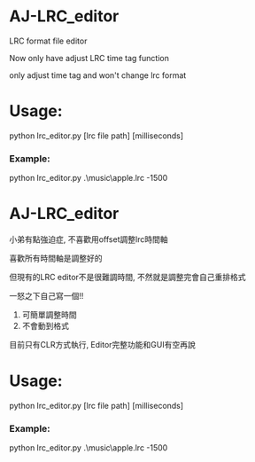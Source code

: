 # AJ-LRC_editor
LRC format file editor

Now only have adjust LRC time tag function

only adjust time tag and won't change lrc format

# Usage:
python lrc_editor.py [lrc file path] [milliseconds]

### Example:

python lrc_editor.py .\music\apple.lrc -1500

# AJ-LRC_editor
小弟有點強迫症, 不喜歡用offset調整lrc時間軸

喜歡所有時間軸是調整好的

但現有的LRC editor不是很難調時間, 不然就是調整完會自己重排格式

一怒之下自己寫一個!!

1. 可簡單調整時間
2. 不會動到格式

目前只有CLR方式執行, Editor完整功能和GUI有空再說

# Usage:
python lrc_editor.py [lrc file path] [milliseconds]

### Example:
python lrc_editor.py .\music\apple.lrc -1500
